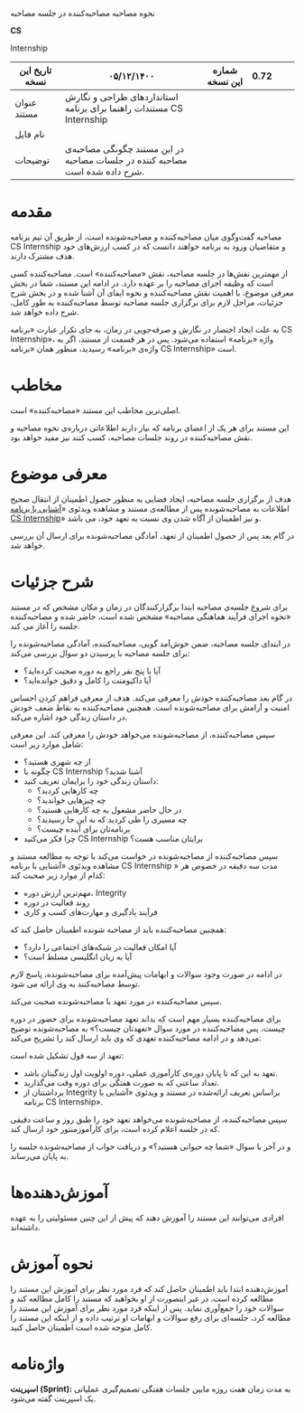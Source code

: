 نحوه مصاحبه‌ مصاحبه‌کننده در جلسه مصاحبه

**CS**

Internship

| تاریخ این نسخه | ۰۵/۱۲/۱۴۰۰ | شماره این نسخه | 0.72 |     |     |
| --- | --- | --- | --- | --- | --- |
| عنوان مستند | استانداردهای طراحی و نگارش مستندات راهنما برای برنامه CS Internship |     |     |     |     |
| نام فایل |     |     |     |     |     |
| توضیحات | در این مستند چگونگی مصاحبه‌ی مصاحبه کننده در جلسات مصاحبه شرح داده شده است. |     |     |     |     |

# مقدمه

مصاحبه گفت‌وگوی میان مصاحبه‌کننده و مصاحبه‌شونده است، از طریق آن تیم برنامه CS Internship و متقاضیان ورود به برنامه خواهند دانست که در کسب ارزش‌های خود هدف مشترک دارند.

از مهمترین نقش‌ها در جلسه مصاحبه، نقش «مصاحبه‌کننده» است. مصاحبه‌کننده کسی است که وظیفه اجرای مصاحبه را بر عهده دارد. در ادامه این مستند، شما در بخش معرفی موضوع، با اهمیت نقش مصاحبه‌کننده و نحوه ایفای آن آشنا شده و در بخش شرح جزئیات، مراحل لازم برای برگزاری جلسه مصاحبه توسط مصاحبه‌کننده به طور کامل، شرح داده خواهد شد.

به علت ایجاد اختصار در نگارش و صرفه‌جویی در زمان، به جای تکرار عبارت «برنامه CS Internship»، واژه «برنامه» استفاده می‌شود. پس در هر قسمت از مستند، اگر به واژه‌ی «برنامه» رسیدید، منظور همان «برنامه CS Internship» است.

# مخاطب

اصلی‌ترین مخاطب این مستند «مصاحبه‌کننده» است.

این مستند برای هر یک از اعضای برنامه که نیاز دارند اطلاعاتی درباره‌ی نحوه مصاحبه و نقش مصاحبه‌کننده در روند جلسات مصاحبه، کسب کنند نیز مفید خواهد بود.

# معرفی موضوع

هدف از برگزاری جلسه مصاحبه، ایجاد فضایی به منظور حصول اطمینان از انتقال صحیح اطلاعات به مصاحبه‌شونده پس از مطالعه‌ی مستند و مشاهده ویدئوی «[آشنایی با برنامه CS Internship](https://mehransystems.sharepoint.com/sites/CSInternship/SitePages/Process-Introduction-to-CS-Internship-Program.aspx)» و نیز اطمینان از آگاه شدن وی نسبت به تعهد خود، می باشد.

در گام بعد پس از حصول اطمینان از تعهد، آمادگی مصاحبه‌شونده برای ارسال آن بررسی خواهد شد.

# شرح جزئیات

برای شروع جلسه‌ی مصاحبه ابتدا برگزارکنندگان در زمان و مکان مشخص که در مستند «نحوه اجرای فرآیند هماهنگی مصاحبه» مشخص شده است، حاضر شده و مصاحبه‌کننده جلسه را آغاز می کند.

در ابتدای جلسه مصاحبه، ضمن خوش‌آمد گویی، مصاحبه‌کننده، آمادگی مصاحبه‌شونده‌ را برای جلسه مصاحبه با پرسیدن دو سوال بررسی می‌کند:

- آیا با پنج نفر راجع به دوره صحبت کرده‌اید؟
- آیا داکیومنت را کامل و دقیق خوانده‌اید؟

در گام بعد مصاحبه‌کننده‌ خودش را معرفی می‌کند. هدف از معرفی فراهم کردن احساس امنیت و آرامش برای مصاحبه‌شونده است. همچنین مصاحبه‌کننده‌ به نقاط ضعف خودش در داستان زندگی خود اشاره می‌کند.

سپس مصاحبه‌کننده، از مصاحبه‌شونده‌ می‌خواهد خودش را معرفی کند. این معرفی شامل موارد زیر است:

- از چه شهری هستید؟
- چگونه با CS Internship آشنا شدید؟
- داستان زندگی خود را برایمان تعریف کنید:
  - چه کارهایی کردید؟
  - چه چیزهایی خواندید؟
  - در حال حاضر مشغول به چه کارهایی هستید؟
  - چه مسیری را طی کردید که به این جا رسیدید؟
  - برنامه‌تان برای آینده چیست؟
- چرا فکر می‌کنید CS Internship برایتان مناسب هست؟

سپس مصاحبه‌کننده‌ از مصاحبه‌شونده در خواست می‌کند با توجه به مطالعه مستند و مشاهده ویدئوی «آشنایی با برنامه CS Internship » مدت سه دقیقه در خصوص هر کدام از موارد زیر صحبت کند:

- مهم‌ترین ارزش دوره، Integrity
- روند فعالیت در دوره
- فرآیند یادگیری و مهارت‌های کسب و کاری

همچنین مصاحبه‌کننده‌ باید از مصاحبه شونده اطمینان حاصل کند که:

- آیا امکان فعالیت در شبکه‌های اجتماعی را دارد؟
- آیا به زبان انگلیسی مسلط است؟

در ادامه در صورت وجود سوالات و ابهامات پیش‌آمده برای مصاحبه‌شونده، پاسخ لازم توسط مصاحبه‌کنند به وی ارائه می شود.

سپس مصاحبه‌کننده‌ در مورد تعهد با مصاحبه‌شونده‌ صحبت می‌کند.

برای مصاحبه‌کننده‌ بسیار مهم است که بداند تعهد مصاحبه‌شونده برای حضور در دوره چیست، پس مصاحبه‌کننده‌ در مورد سوال «تعهدتان چیست؟» به مصاحبه‌شونده‌ توضیح می‌دهد و در ادامه مصاحبه‌کننده‌ تعهدی که وی باید ارسال کند را تشریح می‌کند:

تعهد از سه قول تشکیل شده‌ است:

- تعهد به این که تا پایان دوره‌ی کارآموزی عملی، دوره اولویت اول زندگیتان باشد.
- تعداد ساعتی که به صورت هفتگی برای دوره وقت می‌گذارید.
- برداشتتان از Integrity براساس تعریف ارائه‌شده در مستند و ویدئوی «آشنایی با برنامه CS Internship».

سپس مصاحبه‌کننده، از مصاحبه‌شونده‌ می‌خواهد تعهد خود را طبق روز و ساعت دقیقی که در جلسه اعلام کرده است، برای کارآموزمنتور خود ارسال کند.

و در آخر با سوال «شما چه حیوانی هستید؟» و دریافت جواب از مصاحبه‌شونده جلسه را به پایان می‌رساند.

# آموزش‌دهنده‌ها

افرادی می‌توانند این مستند را آموزش دهند که پیش از این چنین مسئولیتی را به عهده داشته‌اند.

# نحوه آموزش

آموزش‌دهنده ابتدا باید اطمینان حاصل کند که فرد مورد نظر برای آموزش این مستند را مطالعه کرده است. در غیر اینصورت از او بخواهید که مستند را کامل مطالعه کند و سوالات خود را جمع‌آوری نماید. پس از اینکه فرد مورد نظر برای آموزش این مستند را مطالعه کرد، جلسه‌ای برای رفع سوالات و ابهامات او ترتیب داده و از اینکه این مستند را کامل متوجه شده است اطمینان حاصل کنید.

# واژه‌نامه

**اسپرینت (Sprint):** به مدت زمان هفت روزه مابین جلسات هفتگی تصمیم‌گیری عملیاتی یک اسپرینت گفته می‌شود.
